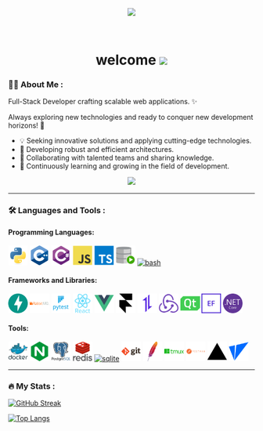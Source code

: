 <div id="header" align="center">
    <img src="https://media3.giphy.com/media/v1.Y2lkPTc5MGI3NjExaWplbjA2dXg5aWVjeHBncThhc3lvOTlyOTQ4MjA0bXdrZG1jN3lmayZlcD12MV9pbnRlcm5hbF9naWZfYnlfaWQmY3Q9Zw/DbXSzkKLzy96e3uukf/giphy.gif" width="150"/>
</div>

<p align="center">
  <img src="https://komarev.com/ghpvc/?username=bomjkee&style=flat-square&color=blue" width="100" alt=""/>
</p>

<h1 align="center">
  welcome
  <img src="https://media.giphy.com/media/hvRJCLFzcasrR4ia7z/giphy.gif" width="30px"/>
</h1>
 
<!-- Short bio -->
### :man_technologist: About Me :

Full-Stack Developer crafting scalable web applications. ✨

Always exploring new technologies and ready to conquer new development horizons! 🚀

- 💡 Seeking innovative solutions and applying cutting-edge technologies.
- 💪 Developing robust and efficient architectures.
- 🤝 Collaborating with talented teams and sharing knowledge.
- 🌱 Continuously learning and growing in the field of development.

<div align="center">
  <img src="https://media.giphy.com/media/dWesBcTLavkZuG35MI/giphy.gif" width="500"/>
</div>

---

### :hammer_and_wrench: Languages and Tools :


#### Programming Languages:

<p align="left">
    <a href="https://www.python.org" target="_blank" rel="noreferrer">
      <img src="https://raw.githubusercontent.com/devicons/devicon/master/icons/python/python-original.svg" alt="python" width="40" height="40"/></a>
    <a href="https://www.w3schools.com/cpp/" target="_blank" rel="noreferrer">
      <img src="https://raw.githubusercontent.com/devicons/devicon/master/icons/cplusplus/cplusplus-original.svg" alt="cplusplus" width="40" height="40"/></a>
    <a href="https://docs.microsoft.com/en-us/dotnet/csharp/" target="_blank" rel="noreferrer">
      <img src="https://raw.githubusercontent.com/devicons/devicon/master/icons/csharp/csharp-original.svg" alt="csharp" width="40" height="40"/></a>
    <a href="https://developer.mozilla.org/en-US/docs/Web/JavaScript" target="_blank" rel="noreferrer">
      <img src="https://raw.githubusercontent.com/devicons/devicon/master/icons/javascript/javascript-original.svg" alt="javascript" width="40" height="40"/></a>
    <a href="https://www.typescriptlang.org/" target="_blank" rel="noreferrer">
      <img src="https://raw.githubusercontent.com/devicons/devicon/master/icons/typescript/typescript-original.svg" alt="typescript" width="40" height="40"/></a>
    <img src="https://github.com/devicons/devicon/blob/master/icons/sqldeveloper/sqldeveloper-original.svg" alt="sql" width="40" height="40"/>
     <a href="https://www.gnu.org/software/bash/" target="_blank" rel="noreferrer">
      <img src="https://www.vectorlogo.zone/logos/gnu_bash/gnu_bash-icon.svg" alt="bash" width="40" height="40"/></a>
</p>

#### Frameworks and Libraries:

<p align="left">
  <a href="https://fastapi.tiangolo.com/" target="_blank" rel="noreferrer">
    <img src="https://github.com/devicons/devicon/blob/master/icons/fastapi/fastapi-original.svg" alt="fastapi" width="40" height="40"/></a>
    <img src="https://github.com/devicons/devicon/blob/master/icons/rabbitmq/rabbitmq-original-wordmark.svg" alt="rabbitmq" width="40" height="40"/>
  <img src="https://github.com/devicons/devicon/blob/master/icons/pytest/pytest-plain-wordmark.svg" alt="pytest" width="40" height="40"/>
  <a href="https://reactjs.org/" target="_blank" rel="noreferrer">
    <img src="https://raw.githubusercontent.com/devicons/devicon/master/icons/react/react-original-wordmark.svg" alt="react" width="40" height="40"/></a>
  <img src="https://github.com/devicons/devicon/blob/master/icons/vuejs/vuejs-original.svg" alt="react" width="40" height="40"/>
  <img src="https://github.com/devicons/devicon/blob/master/icons/framermotion/framermotion-original.svg" alt="framermotion" width="40" height="40"/> 
  <img src="https://github.com/devicons/devicon/blob/master/icons/axios/axios-plain.svg" alt="axios" width="40" height="40"/>
  <img src="https://github.com/devicons/devicon/blob/master/icons/redux/redux-original.svg" alt="redux" width="40" height="40"/>
   <a href="https://www.qt.io/" target="_blank" rel="noreferrer">
    <img src="https://github.com/devicons/devicon/blob/master/icons/qt/qt-original.svg" alt="qt" width="40" height="40"/></a>
  <a href="https://docs.microsoft.com/en-us/ef/core/" target="_blank" rel="noreferrer">
    <img src="https://github.com/devicons/devicon/blob/master/icons/entityframeworkcore/entityframeworkcore-line.svg" alt="entityframework" width="40" height="40"/></a>
  <img src="https://github.com/devicons/devicon/blob/master/icons/dotnetcore/dotnetcore-original.svg" alt="dotnet" width="40" height="40"/>
</p>

#### Tools:

<p align="left">
  <a href="https://www.docker.com/" target="_blank" rel="noreferrer">
    <img src="https://raw.githubusercontent.com/devicons/devicon/master/icons/docker/docker-original-wordmark.svg" alt="docker" width="40" height="40"/></a>
  <a href="https://www.nginx.com" target="_blank" rel="noreferrer">
    <img src="https://raw.githubusercontent.com/devicons/devicon/master/icons/nginx/nginx-original.svg" alt="nginx" width="40" height="40"/></a>
  <a href="https://www.postgresql.org" target="_blank" rel="noreferrer">
    <img src="https://raw.githubusercontent.com/devicons/devicon/master/icons/postgresql/postgresql-original-wordmark.svg" alt="postgresql" width="40" height="40"/></a>
  <a href="https://redis.io" target="_blank" rel="noreferrer">
    <img src="https://raw.githubusercontent.com/devicons/devicon/master/icons/redis/redis-original-wordmark.svg" alt="redis" width="40" height="40"/></a>
  <a href="https://www.sqlite.org/" target="_blank" rel="noreferrer">
    <img src="https://www.vectorlogo.zone/logos/sqlite/sqlite-icon.svg" alt="sqlite" width="40" height="40"/></a>
  <a href="https://git-scm.com/" target="_blank" rel="noreferrer">
    <img src="https://raw.githubusercontent.com/devicons/devicon/master/icons/git/git-original-wordmark.svg" alt="git" width="40" height="40"/></a>
  <img src="https://github.com/devicons/devicon/blob/master/icons/apache/apache-original.svg" alt="apache" width="40" height="40"/>
  <img src="https://github.com/devicons/devicon/blob/master/icons/tmux/tmux-plain-wordmark.svg" alt="tmux" width="40" height="40"/>
  <img src="https://github.com/devicons/devicon/blob/master/icons/postman/postman-plain-wordmark.svg" alt="postman" width="40" height="40"/>
  <img src="https://github.com/devicons/devicon/blob/master/icons/vercel/vercel-original.svg" alt="vercel" width="40" height="40"/>
  <img src="https://github.com/devicons/devicon/blob/master/icons/vite/vite-original.svg" alt="vite" width="40" height="40"/>
</p>

---

### :fire: My Stats :

[![GitHub Streak](https://streak-stats.demolab.com?user=bomjkee&theme=dark&hide_border=true)](https://git.io/streak-stats)

[![Top Langs](https://github-readme-stats.vercel.app/api/top-langs/?username=bomjkee&layout=compact&theme=vision-friendly-dark)](https://github.com/anuraghazra/github-readme-stats)
